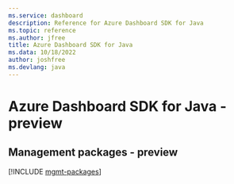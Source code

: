 ```yaml
---
ms.service: dashboard
description: Reference for Azure Dashboard SDK for Java
ms.topic: reference
ms.author: jfree
title: Azure Dashboard SDK for Java
ms.data: 10/18/2022
author: joshfree
ms.devlang: java
---
```

# Azure Dashboard SDK for Java - preview

## Management packages - preview
[!INCLUDE [mgmt-packages](dashboard-mgmt-index.md)]